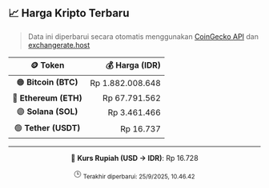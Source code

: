 

<!-- HARGA_KRIPTO -->
## 📈 Harga Kripto Terbaru

> Data ini diperbarui secara otomatis menggunakan [CoinGecko API](https://www.coingecko.com/) dan [exchangerate.host](https://exchangerate.host/)

<div align="center">

| 🪙 Token | 💰 Harga (IDR) |
|:------:|---------------:|
| 🟠 **Bitcoin (BTC)**   | Rp 1.882.008.648 |
| 🔵 **Ethereum (ETH)**  | Rp 67.791.562 |
| 🟣 **Solana (SOL)**    | Rp 3.461.466 |
| 🟢 **Tether (USDT)**   | Rp 16.737 |

---

💱 **Kurs Rupiah (USD → IDR)**: Rp 16.728

🕒 <sub>Terakhir diperbarui: 25/9/2025, 10.46.42</sub>

</div>
<!-- /HARGA_KRIPTO -->